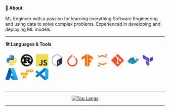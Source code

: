 <div id="about" align="left">
  <b>🤖 About</b>
  <br><br>
  ML Engineer with a passion for learning everything Software Engineering and using data to solve complex problems. Experienced in developing and deploying ML models.
  <br>
</div>
 
  ---

<div id="languages" align="left">
  <b>🛠️ Languages & Tools</b>
  <br><br>
  <div>
    <img src="https://github.com/devicons/devicon/blob/master/icons/python/python-original.svg" title="Python" alt="Python" width="40" height="40"/>&nbsp;
    <img src="https://github.com/devicons/devicon/blob/master/icons/rust/rust-plain.svg" title="Rust" alt="Rust" width="40" height="40"/>&nbsp;
    <img src="https://github.com/devicons/devicon/blob/master/icons/javascript/javascript-original.svg" title="JavaScript" alt="JavaScript" width="40" height="40"/>&nbsp;
    <img src="https://github.com/devicons/devicon/blob/master/icons/bash/bash-original.svg" title="bash" alt="bash" width="40" height="40"/>&nbsp;
    <img src="https://github.com/devicons/devicon/blob/master/icons/pytorch/pytorch-original.svg  " title="pytorch" alt="pytorch" width="40" height="40"/>&nbsp;
    <img src="https://github.com/devicons/devicon/blob/master/icons/tensorflow/tensorflow-original.svg" title="tensorflow" alt="tensorflow" width="40" height="40"/>&nbsp;
    <img src="https://github.com/devicons/devicon/blob/master/icons/jupyter/jupyter-original.svg" title="jupyter" alt="jupyter" width="40" height="40"/>&nbsp;
    <img src="https://github.com/devicons/devicon/blob/master/icons/git/git-original.svg" title="git" alt="git" width="40" height="40"/>&nbsp;
    <img src="https://github.com/devicons/devicon/blob/master/icons/docker/docker-original.svg" title="docker" alt="docker" width="40" height="40"/>&nbsp;
    <img src="https://github.com/devicons/devicon/blob/master/icons/terraform/terraform-original.svg" title="terraform" alt="terraform" width="40" height="40"/>&nbsp;
    <img src="https://github.com/devicons/devicon/blob/master/icons/azure/azure-original.svg" title="azure" alt="azure" width="40" height="40"/>&nbsp;
    <img src="https://github.com/devicons/devicon/blob/master/icons/amazonwebservices/amazonwebservices-original.svg" title="aws" alt="aws" width="40" height="40"/>&nbsp;
    <img src="https://github.com/devicons/devicon/blob/master/icons/vscode/vscode-original.svg" title="vscode" alt="vscode" width="40" height="40"/>&nbsp;
  </div>
</div>
<br>

---

<div id="lang-use" align="center">
  
[![Top Langs](https://github-readme-stats.vercel.app/api/top-langs/?username=danczw&langs_count=6&hide=jupyter%20notebook,solidity&layout=compact&theme=vision-friendly-dark)](https://github.com/anuraghazra/github-readme-stats)

</div>

---

<div id="footer" align="center">
<img src="https://komarev.com/ghpvc/?username=danczw&style=flat-square&color=blue" alt=""/>
</div>

<br>


<!---
danczw/danczw is a ✨ special ✨ repository because its `README.md` (this file) appears on your GitHub profile.
You can click the Preview link to take a look at your changes.
--->
